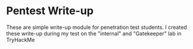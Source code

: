 # Pentest Write-up
These are simple write-up module for penetration test students.
I created these write-up during my test on the "internal" and "Gatekeeper" lab in TryHackMe




